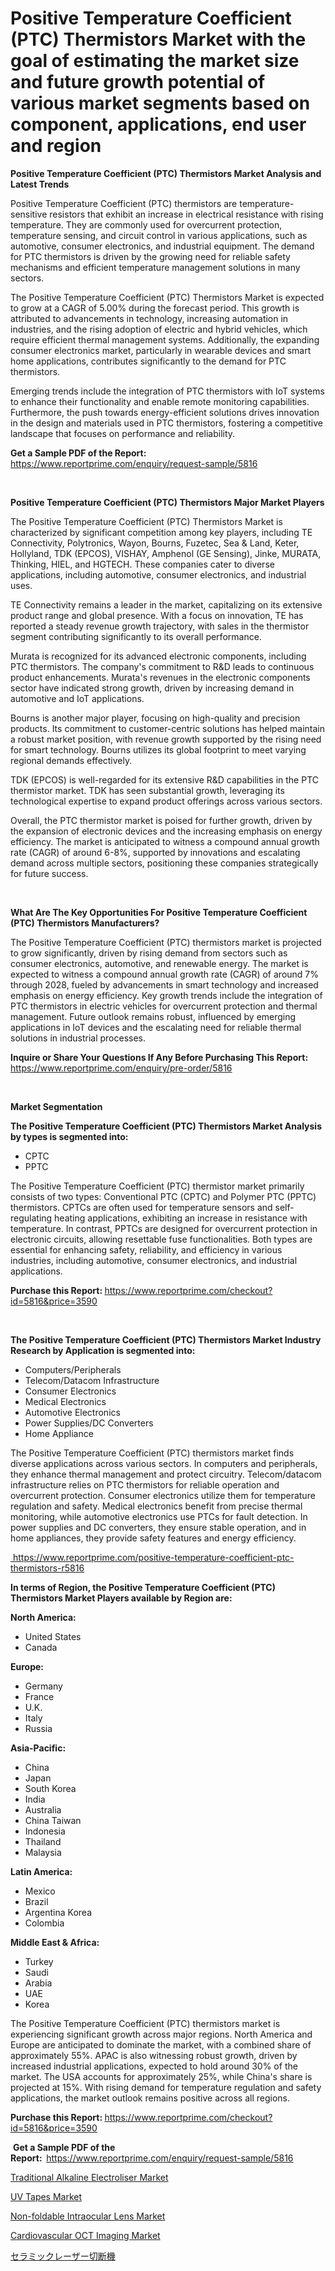 <p><h1>Positive Temperature Coefficient (PTC) Thermistors Market with the goal of estimating the market size and future growth potential of various market segments based on component, applications, end user and region</h1></p><p><strong>Positive Temperature Coefficient (PTC) Thermistors Market Analysis and Latest Trends</strong></p>
<p><p>Positive Temperature Coefficient (PTC) thermistors are temperature-sensitive resistors that exhibit an increase in electrical resistance with rising temperature. They are commonly used for overcurrent protection, temperature sensing, and circuit control in various applications, such as automotive, consumer electronics, and industrial equipment. The demand for PTC thermistors is driven by the growing need for reliable safety mechanisms and efficient temperature management solutions in many sectors.</p><p>The Positive Temperature Coefficient (PTC) Thermistors Market is expected to grow at a CAGR of 5.00% during the forecast period. This growth is attributed to advancements in technology, increasing automation in industries, and the rising adoption of electric and hybrid vehicles, which require efficient thermal management systems. Additionally, the expanding consumer electronics market, particularly in wearable devices and smart home applications, contributes significantly to the demand for PTC thermistors.</p><p>Emerging trends include the integration of PTC thermistors with IoT systems to enhance their functionality and enable remote monitoring capabilities. Furthermore, the push towards energy-efficient solutions drives innovation in the design and materials used in PTC thermistors, fostering a competitive landscape that focuses on performance and reliability.</p></p>
<p><strong>Get a Sample PDF of the Report:&nbsp;</strong> <a href="https://www.reportprime.com/enquiry/request-sample/5816">https://www.reportprime.com/enquiry/request-sample/5816</a></p>
<p>&nbsp;</p>
<p><strong>Positive Temperature Coefficient (PTC) Thermistors Major Market Players</strong></p>
<p><p>The Positive Temperature Coefficient (PTC) Thermistors Market is characterized by significant competition among key players, including TE Connectivity, Polytronics, Wayon, Bourns, Fuzetec, Sea & Land, Keter, Hollyland, TDK (EPCOS), VISHAY, Amphenol (GE Sensing), Jinke, MURATA, Thinking, HIEL, and HGTECH. These companies cater to diverse applications, including automotive, consumer electronics, and industrial uses.</p><p>TE Connectivity remains a leader in the market, capitalizing on its extensive product range and global presence. With a focus on innovation, TE has reported a steady revenue growth trajectory, with sales in the thermistor segment contributing significantly to its overall performance.</p><p>Murata is recognized for its advanced electronic components, including PTC thermistors. The company's commitment to R&D leads to continuous product enhancements. Murata's revenues in the electronic components sector have indicated strong growth, driven by increasing demand in automotive and IoT applications.</p><p>Bourns is another major player, focusing on high-quality and precision products. Its commitment to customer-centric solutions has helped maintain a robust market position, with revenue growth supported by the rising need for smart technology. Bourns utilizes its global footprint to meet varying regional demands effectively.</p><p>TDK (EPCOS) is well-regarded for its extensive R&D capabilities in the PTC thermistor market. TDK has seen substantial growth, leveraging its technological expertise to expand product offerings across various sectors.</p><p>Overall, the PTC thermistor market is poised for further growth, driven by the expansion of electronic devices and the increasing emphasis on energy efficiency. The market is anticipated to witness a compound annual growth rate (CAGR) of around 6-8%, supported by innovations and escalating demand across multiple sectors, positioning these companies strategically for future success.</p></p>
<p>&nbsp;</p>
<p><strong>What Are The Key Opportunities For Positive Temperature Coefficient (PTC) Thermistors Manufacturers?</strong></p>
<p><p>The Positive Temperature Coefficient (PTC) thermistors market is projected to grow significantly, driven by rising demand from sectors such as consumer electronics, automotive, and renewable energy. The market is expected to witness a compound annual growth rate (CAGR) of around 7% through 2028, fueled by advancements in smart technology and increased emphasis on energy efficiency. Key growth trends include the integration of PTC thermistors in electric vehicles for overcurrent protection and thermal management. Future outlook remains robust, influenced by emerging applications in IoT devices and the escalating need for reliable thermal solutions in industrial processes.</p></p>
<p><strong>Inquire or Share Your Questions If Any Before Purchasing This Report:</strong> <a href="https://www.reportprime.com/enquiry/pre-order/5816">https://www.reportprime.com/enquiry/pre-order/5816</a></p>
<p>&nbsp;</p>
<p><strong>Market Segmentation</strong></p>
<p><strong>The Positive Temperature Coefficient (PTC) Thermistors Market Analysis by types is segmented into:</strong></p>
<p><ul><li>CPTC</li><li>PPTC</li></ul></p>
<p><p>The Positive Temperature Coefficient (PTC) thermistor market primarily consists of two types: Conventional PTC (CPTC) and Polymer PTC (PPTC) thermistors. CPTCs are often used for temperature sensors and self-regulating heating applications, exhibiting an increase in resistance with temperature. In contrast, PPTCs are designed for overcurrent protection in electronic circuits, allowing resettable fuse functionalities. Both types are essential for enhancing safety, reliability, and efficiency in various industries, including automotive, consumer electronics, and industrial applications.</p></p>
<p><strong>Purchase this Report:&nbsp;</strong><a href="https://www.reportprime.com/checkout?id=5816&price=3590">https://www.reportprime.com/checkout?id=5816&price=3590</a></p>
<p>&nbsp;</p>
<p><strong>The Positive Temperature Coefficient (PTC) Thermistors Market Industry Research by Application is segmented into:</strong></p>
<p><ul><li>Computers/Peripherals</li><li>Telecom/Datacom Infrastructure</li><li>Consumer Electronics</li><li>Medical Electronics</li><li>Automotive Electronics</li><li>Power Supplies/DC Converters</li><li>Home Appliance</li></ul></p>
<p><p>The Positive Temperature Coefficient (PTC) thermistors market finds diverse applications across various sectors. In computers and peripherals, they enhance thermal management and protect circuitry. Telecom/datacom infrastructure relies on PTC thermistors for reliable operation and overcurrent protection. Consumer electronics utilize them for temperature regulation and safety. Medical electronics benefit from precise thermal monitoring, while automotive electronics use PTCs for fault detection. In power supplies and DC converters, they ensure stable operation, and in home appliances, they provide safety features and energy efficiency.</p></p>
<p><a href="https://www.reportprime.com/positive-temperature-coefficient-ptc-thermistors-r5816">&nbsp;https://www.reportprime.com/positive-temperature-coefficient-ptc-thermistors-r5816</a></p>
<p><strong>In terms of Region, the Positive Temperature Coefficient (PTC) Thermistors Market Players available by Region are:</strong></p>
<p>
    <p> <strong> North America: </strong>
        <ul>
            <li>United States</li>
            <li>Canada</li>
        </ul>
        </p> 
    <p> <strong> Europe: </strong>
        <ul>
            <li>Germany</li>
            <li>France</li>
            <li>U.K.</li>
            <li>Italy</li>
            <li>Russia</li>
        </ul>
        </p> 
    <p> <strong> Asia-Pacific: </strong>
        <ul>
            <li>China</li>
            <li>Japan</li>
            <li>South Korea</li>
            <li>India</li>
            <li>Australia</li>
            <li>China Taiwan</li>
            <li>Indonesia</li>
            <li>Thailand</li>
            <li>Malaysia</li>
        </ul>
        </p> 
    <p> <strong> Latin America: </strong>
        <ul>
            <li>Mexico</li>
            <li>Brazil</li>
            <li>Argentina Korea</li>
            <li>Colombia</li>
        </ul>
        </p> 
    <p> <strong> Middle East & Africa: </strong>
        <ul>
            <li>Turkey</li>
            <li>Saudi</li>
            <li>Arabia</li>
            <li>UAE</li>
            <li>Korea</li>
        </ul>
    </p>
    </p>
<p><p>The Positive Temperature Coefficient (PTC) thermistors market is experiencing significant growth across major regions. North America and Europe are anticipated to dominate the market, with a combined share of approximately 55%. APAC is also witnessing robust growth, driven by increased industrial applications, expected to hold around 30% of the market. The USA accounts for approximately 25%, while China's share is projected at 15%. With rising demand for temperature regulation and safety applications, the market outlook remains positive across all regions.</p></p>
<p><strong>Purchase this Report: </strong><a href="https://www.reportprime.com/checkout?id=5816&price=3590">https://www.reportprime.com/checkout?id=5816&price=3590</a></p>
<p>&nbsp;<strong>Get a Sample PDF of the Report:&nbsp;&nbsp;</strong><a href="https://www.reportprime.com/enquiry/request-sample/5816">https://www.reportprime.com/enquiry/request-sample/5816</a></p>
<p><strong></strong></p>
<p><p><a href="https://issuu.com/reportprime-2/docs/traditional-alkaline-electroliser-m_82d2f387e4d50a">Traditional Alkaline Electroliser Market</a></p><p><a href="https://medium.com/@kavonhansen2022/uv-tapes-market-analysis-report-global-insights-by-region-type-polyolefin-po-uv-e950fce8392c?postPublishedType=initial">UV Tapes Market</a></p><p><a href="https://issuu.com/reportprime-2/docs/non-foldable-intraocular-lens-marke_91473b07a6d0ff">Non-foldable Intraocular Lens Market</a></p><p><a href="https://www.linkedin.com/pulse/unlocking-growth-potential-market-strategic-analysis-cardiovascular-vxncc?trackingId=Bh%2BOqBLLTqyIhf7OlvkhUw%3D%3D">Cardiovascular OCT Imaging Market</a></p><p><a href="https://medium.com/@jeannesawayn2023/%E3%82%BB%E3%83%A9%E3%83%9F%E3%83%83%E3%82%AF%E3%83%AC%E3%83%BC%E3%82%B6%E3%83%BC%E3%82%AB%E3%83%83%E3%83%86%E3%82%A3%E3%83%B3%E3%82%B0%E3%83%9E%E3%82%B7%E3%83%B3%E3%81%AE%E5%B8%82%E5%A0%B4%E3%82%B7%E3%82%A7%E3%82%A2%E3%81%A8%E6%96%B0%E3%83%88%E3%83%AC%E3%83%B3%E3%83%89%E5%88%86%E6%9E%90-%E3%81%9D%E3%81%AE%E3%82%BF%E3%82%A4%E3%83%97-%E3%82%A2%E3%83%97%E3%83%AA%E3%82%B1%E3%83%BC%E3%82%B7%E3%83%A7%E3%83%B3-%E3%82%A8%E3%83%B3%E3%83%89%E3%83%A6%E3%83%BC%E3%82%B9%E5%88%A5%E3%81%AB-2024%E5%B9%B4%E3%81%8B%E3%82%892031%E5%B9%B4%E3%81%BE%E3%81%A7%E3%81%AE%E4%BA%88%E6%B8%AC-0ef7e7162fc7">セラミックレーザー切断機</a></p></p>